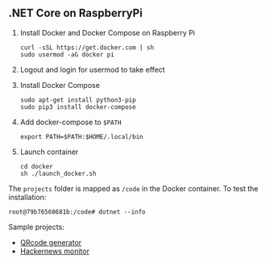 ## .NET Core on RaspberryPi

1. Install Docker and Docker Compose on Raspberry Pi
   ```
   curl -sSL https://get.docker.com | sh
   sudo usermod -aG docker pi
   ```
2. Logout and login for usermod to take effect
3. Install Docker Compose
   ```
   sudo apt-get install python3-pip
   sudo pip3 install docker-compose
   ```
4. Add docker-compose to `$PATH`
   ```
   export PATH=$PATH:$HOME/.local/bin
   ```
5. Launch container

   ```
   cd docker
   sh ./launch_docker.sh
   ```

The `projects` folder is mapped as `/code` in the Docker container. To test the installation:
   ```
   root@79b76560681b:/code# dotnet --info
   ```
Sample projects:
- [QRcode generator](projects/hello-qrcoder/README.md)
- [Hackernews monitor](projects/monit-hackernews)
